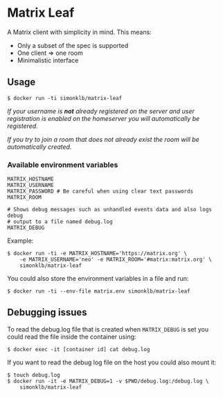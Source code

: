 # Matrix Leaf

A Matrix client with simplicity in mind. This means:

* Only a subset of the spec is supported
* One client => one room
* Minimalistic interface

## Usage

    $ docker run -ti simonklb/matrix-leaf

*If your username is __not__ already registered on the server and user
registration is enabled on the homeserver you will automatically be
registered.*

*If you try to join a room that does not already exist the room will be
automatically created.*

### Available environment variables

    MATRIX_HOSTNAME
    MATRIX_USERNAME
    MATRIX_PASSWORD # Be careful when using clear text passwords
    MATRIX_ROOM

    # Shows debug messages such as unhandled events data and also logs debug
    # output to a file named debug.log
    MATRIX_DEBUG

Example:

    $ docker run -ti -e MATRIX_HOSTNAME='https://matrix.org' \
        -e MATRIX_USERNAME='neo' -e MATRIX_ROOM='#matrix:matrix.org' \
        simonklb/matrix-leaf

You could also store the environment variables in a file and run:

    $ docker run -ti --env-file matrix.env simonklb/matrix-leaf

## Debugging issues

To read the debug.log file that is created when `MATRIX_DEBUG` is set you could
read the file inside the container using:

    $ docker exec -it [container id] cat debug.log

If you want to read the debug log file on the host you could also mount it:

    $ touch debug.log
    $ docker run -it -e MATRIX_DEBUG=1 -v $PWD/debug.log:/debug.log \
        simonklb/matrix-leaf
